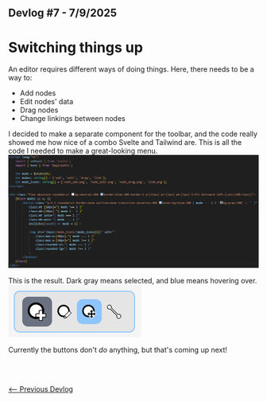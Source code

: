 ## Devlog #7 - 7/9/2025
# **Switch**ing things up

An editor requires different ways of doing things. Here, there needs to be a way to:
- Add nodes
- Edit nodes' data
- Drag nodes
- Change linkings between nodes

I decided to make a separate component for the toolbar, and the code really showed me how nice of a combo Svelte and Tailwind are. This is all the code I needed to make a great-looking menu.
![27 Rows](img/devlog_7_short_coder.png)

This is the result. Dark gray means selected, and blue means hovering over.
![Toolbar](img/devlog_7_toolbar.png)

Currently the buttons don't *do* anything, but that's coming up next!

<br>
<br>

[<-- Previous Devlog](DEVLOG_6.md)<!--   [Next Devlog --\>](DNA_DEVLOG_8.md)-->